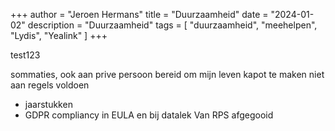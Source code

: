 +++
author = "Jeroen Hermans"
title = "Duurzaamheid"
date = "2024-01-02"
description = "Duurzaamheid"
tags = [
    "duurzaamheid", "meehelpen", "Lydis", "Yealink"
]
+++

test123
<!--more-->
sommaties, ook aan prive persoon
bereid om mijn leven kapot te maken
niet aan regels voldoen
- jaarstukken
- GDPR compliancy in EULA en bij datalek
Van RPS afgegooid
